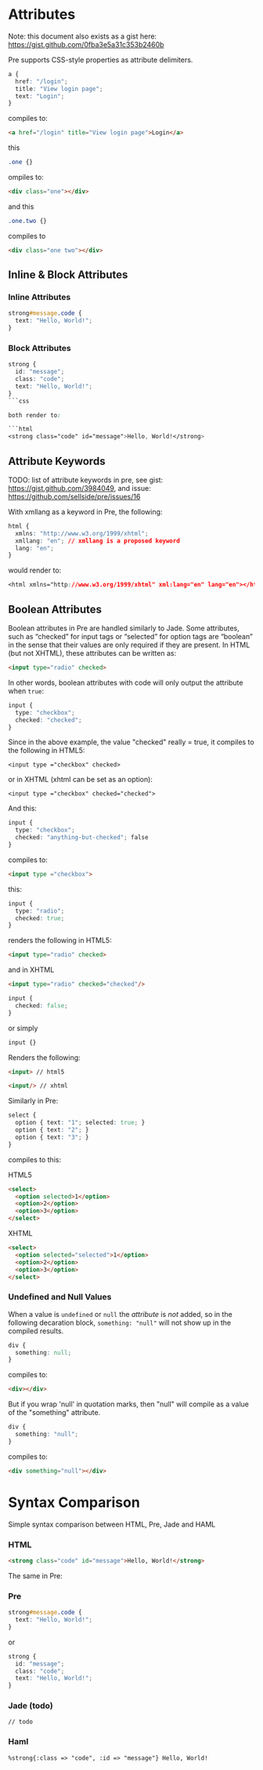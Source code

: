 # Attributes

Note: this document also exists as a gist here: https://gist.github.com/0fba3e5a31c353b2460b

Pre supports CSS-style properties as attribute delimiters.

```css
a {
  href: "/login";
  title: "View login page";
  text: "Login";
}
```

compiles to:

```html
<a href="/login" title="View login page">Login</a>
```

this

```css
.one {}
```

ompiles to:

```html
<div class="one"></div>
```

and this

```css
.one.two {}
```

compiles to

```html
<div class="one two"></div>
```



## Inline & Block Attributes

### Inline Attributes

```css
strong#message.code {
  text: "Hello, World!";
}
```

### Block Attributes

```css
strong {
  id: "message";
  class: "code";
  text: "Hello, World!";
}
```css

both render to:

```html
<strong class="code" id="message">Hello, World!</strong>
```


## Attribute Keywords

TODO: list of attribute keywords in pre, see gist: https://gist.github.com/3984049, and issue: https://github.com/sellside/pre/issues/16

With xmllang as a keyword in Pre, the following:

```css
html {
  xmlns: "http://www.w3.org/1999/xhtml";
  xmllang: "en"; // xmllang is a proposed keyword
  lang: "en";
}
```
would render to:

```css
<html xmlns="http://www.w3.org/1999/xhtml" xml:lang="en" lang="en"></html>
```


## Boolean Attributes

Boolean attributes in Pre are handled similarly to Jade. Some attributes, such as
“checked” for input tags or “selected” for option tags are “boolean” in the sense
that their values are only required if they are present. In HTML (but not XHTML),
these attributes can be written as:

```html
<input type="radio" checked>
```

In other words, boolean attributes with code will only output the attribute when `true`:

```css
input {
  type: "checkbox";
  checked: "checked";
}
```
Since in the above example, the value "checked" really = true, it compiles to
the following in HTML5:

```html5
<input type ="checkbox" checked>
```

or in XHTML (xhtml can be set as an option):

```xhtml
<input type ="checkbox" checked="checked">
```

And this:

```css
input {
  type: "checkbox";
  checked: "anything-but-checked"; false
}
```
compiles to:

```html
<input type ="checkbox">
```

this:

```css
input {
  type: "radio";
  checked: true;
}
```
renders the following in HTML5:

```html
<input type="radio" checked>
```

and in XHTML

```html
<input type="radio" checked="checked"/>
```

```css
input {
  checked: false;
}
```

or simply

```css
input {}
```

Renders the following:

```html
<input> // html5
```
```html
<input/> // xhtml
```


Similarly in Pre:

```css
select {
  option { text: "1"; selected: true; }
  option { text: "2"; }
  option { text: "3"; }
}
```

compiles to this:

HTML5
```html
<select>
  <option selected>1</option>
  <option>2</option>
  <option>3</option>
</select>
```

XHTML
```html
<select>
  <option selected="selected">1</option>
  <option>2</option>
  <option>3</option>
</select>
```


### Undefined and Null Values

When a value is `undefined` or `null` the _attribute_ is _not_ added,
so in the following decaration block, `something: "null"` will not
show up in the compiled results.

```css
div {
  something: null;
}
```
compiles to:

```html
<div></div>
```

But if you wrap 'null' in quotation marks, then "null" will compile
as a value of the "something" attribute.

```css
div {
  something: "null";
}
```
compiles to:

```html
<div something="null"></div>
```



# Syntax Comparison

Simple syntax comparison between HTML, Pre, Jade and HAML

### HTML

```HTML
<strong class="code" id="message">Hello, World!</strong>
```

The same in Pre:

### Pre

```css
strong#message.code {
  text: "Hello, World!";
}
```
or

```css
strong {
  id: "message";
  class: "code";
  text: "Hello, World!";
}
```

### Jade (todo)

```jade
// todo
```

### Haml

```Haml
%strong{:class => "code", :id => "message"} Hello, World!
```


